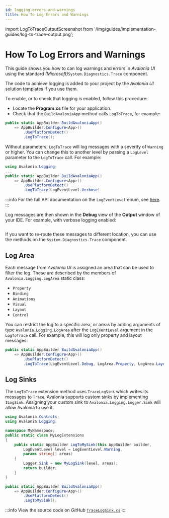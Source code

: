 ```yaml
---
id: logging-errors-and-warnings
title: How To Log Errors and Warnings
---
```


import LogToTraceOutputScreenshot from '/img/guides/implementation-guides/log-to-trace-output.png';

# How To Log Errors and Warnings

This guide shows you how to can log warnings and errors in _Avalonia UI_ using the standard _(Microsoft)_`System.Diagnostics.Trace` component. 

The code to achieve logging is added to your project by the _Avalonia UI_ solution templates if you use them.

To enable, or to check that logging is enabled, follow this procedure:

-  Locate the **Program.cs** file for your application.
-  Check that the `BuildAvaloniaApp` method calls `LogToTrace`, for example:

```csharp
public static AppBuilder BuildAvaloniaApp()
    => AppBuilder.Configure<App>()
        .UsePlatformDetect()
        .LogToTrace();
```

Without parameters, `LogToTrace` will log messages with a severity of `Warning` or higher. You can change this to another level by passing a `LogLevel` parameter to the `LogToTrace` call. For example:

```csharp
using Avalonia.Logging;
...
public static AppBuilder BuildAvaloniaApp()
    => AppBuilder.Configure<App>()
        .UsePlatformDetect()
        .LogToTrace(LogEventLevel.Verbose)
```

:::info
For the full API documentation on the `LogEventLevel` enum, see [here](https://reference.avaloniaui.net/api/Avalonia.Logging/LogEventLevel/).
:::

Log messages are then shown in the **Debug** view of the **Output** window of your IDE. For example, with verbose logging enabled:

<img src={LogToTraceOutputScreenshot} alt=""/>

If you want to re-route these messages to different location, you can use the methods on the `System.Diagnostics.Trace` component.

## Log Area

Each message from _Avalonia UI_ is assigned an area that can be used to filter the log. These are described by the members of `Avalonia.Logging.LogArea` static class:

* `Property`
* `Binding`
* `Animations`
* `Visual`
* `Layout`
* `Control`

You can restrict the log to a specific area, or areas by adding arguments of type `Avalonia.Logging.LogArea` after the `LogEventLevel` argument in the `LogToTrace` call. For example, this will log only property and layout messages:

```csharp
public static AppBuilder BuildAvaloniaApp()
    => AppBuilder.Configure<App>()
        .UsePlatformDetect()
        .LogToTrace(LogEventLevel.Debug, LogArea.Property, LogArea.Layout);
```

## Log Sinks

The `LogToTrace` extension method uses `TraceLogSink` which writes its messages to `Trace`. Avalonia supports custom sinks by implementing `ILogSink`. Assigning your custom sink to `Avalonia.Logging.Logger.Sink` will allow Avalonia to use it.

```csharp title='Extension method to assign Logger.Sink'
using Avalonia.Controls;
using Avalonia.Logging;

namespace MyNamespace;
public static class MyLogExtensions
{
    public static AppBuilder LogToMySink(this AppBuilder builder, 
        LogEventLevel level = LogEventLevel.Warning, 
        params string[] areas)
    {
        Logger.Sink = new MyLogSink(level, areas);
        return builder;
    }
}
```

```csharp title='Startup with custom sink'
public static AppBuilder BuildAvaloniaApp()
    => AppBuilder.Configure<App>()
        .UsePlatformDetect()
        .LogToMySink();
```

:::info
View the source code on _GitHub_ [`TraceLogSink.cs`](https://github.com/AvaloniaUI/Avalonia/blob/master/src/Avalonia.Base/Logging/TraceLogSink.cs)
:::

